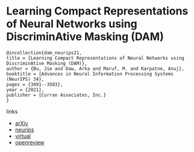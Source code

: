 # Learning Compact Representations of Neural Networks using DiscriminAtive Masking (DAM)

```
@incollection{dam_neurips21,
title = {Learning Compact Representations of Neural Networks using DiscriminAtive Masking (DAM)},
author = {Bu, Jie and Daw, Arka and Maruf, M. and Karpatne, Anuj},
booktitle = {Advances in Neural Information Processing Systems (NeurIPS) 34},
pages = {3491--3503},
year = {2021},
publisher = {Curran Associates, Inc.}
}
```

links
- [arXiv](https://arxiv.org/abs/2110.00684)
- [neurips](https://papers.nips.cc//paper/2021/hash/1cc8a8ea51cd0adddf5dab504a285915-Abstract.html)
- [virtual](https://neurips.cc/virtual/2021/poster/26611)
- [openreview](https://openreview.net/forum?id=jE5UVpKhkUG)
